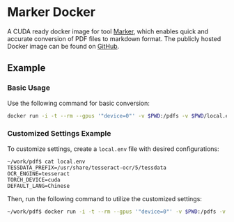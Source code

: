 # Marker Docker

A CUDA ready docker image for tool [Marker](https://github.com/VikParuchuri/marker), which enables quick and accurate conversion of PDF files to markdown format. The publicly hosted Docker image can be found on [GitHub](https://github.com/yaleh/marker_docker/pkgs/container/marker).

## Example

### Basic Usage

Use the following command for basic conversion:

```bash
docker run -i -t --rm --gpus '"device=0"' -v $PWD:/pdfs -v $PWD/local.env:/usr/src/app/marker/local.env ghcr.io/yaleh/marker:main poetry run python convert_single.py /pdfs/example.pdf /pdfs/example.md
```

### Customized Settings Example

To customize settings, create a `local.env` file with desired configurations:

```plaintext
~/work/pdf$ cat local.env
TESSDATA_PREFIX=/usr/share/tesseract-ocr/5/tessdata
OCR_ENGINE=tesseract
TORCH_DEVICE=cuda
DEFAULT_LANG=Chinese
```

Then, run the following command to utilize the customized settings:

```bash
~/work/pdf$ docker run -i -t --rm --gpus '"device=0"' -v $PWD:/pdfs -v $PWD/local.env:/usr/src/app/marker/local.env ghcr.io/yaleh/marker:main poetry run python convert_single.py /pdfs/example.pdf /pdfs/example.md
```